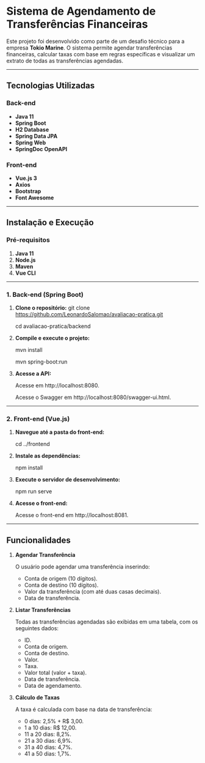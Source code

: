 # Sistema de Agendamento de Transferências Financeiras

Este projeto foi desenvolvido como parte de um desafio técnico para a empresa **Tokio Marine**. O sistema permite agendar transferências financeiras, calcular taxas com base em regras específicas e visualizar um extrato de todas as transferências agendadas.

---

## **Tecnologias Utilizadas**

### **Back-end**

- **Java 11**
- **Spring Boot**
- **H2 Database**
- **Spring Data JPA**
- **Spring Web**
- **SpringDoc OpenAPI**

### **Front-end**

- **Vue.js 3**
- **Axios**
- **Bootstrap**
- **Font Awesome**

---

## **Instalação e Execução**

### **Pré-requisitos**

1. **Java 11**
2. **Node.js**
3. **Maven**
4. **Vue CLI**

---

### **1. Back-end (Spring Boot)**

1. **Clone o repositório:**
   git clone https://github.com/LeonardoSalomao/avaliacao-pratica.git

   cd avaliacao-pratica/backend

2. **Compile e execute o projeto:**

   mvn install

   mvn spring-boot:run

3. **Acesse a API:**

   Acesse em http://localhost:8080.

   Acesse o Swagger em http://localhost:8080/swagger-ui.html.

---

### **2. Front-end (Vue.js)**

1. **Navegue até a pasta do front-end:**

   cd ../frontend

2. **Instale as dependências:**

   npm install

3. **Execute o servidor de desenvolvimento:**

   npm run serve

4. **Acesse o front-end:**

   Acesse o front-end em http://localhost:8081.

---

## **Funcionalidades**

1. **Agendar Transferência**

   O usuário pode agendar uma transferência inserindo:

   - Conta de origem (10 dígitos).
   - Conta de destino (10 dígitos).
   - Valor da transferência (com até duas casas decimais).
   - Data de transferência.

2. **Listar Transferências**

   Todas as transferências agendadas são exibidas em uma tabela, com os seguintes dados:

   - ID.
   - Conta de origem.
   - Conta de destino.
   - Valor.
   - Taxa.
   - Valor total (valor + taxa).
   - Data de transferência.
   - Data de agendamento.

3. **Cálculo de Taxas**

   A taxa é calculada com base na data de transferência:

   - 0 dias: 2,5% + R$ 3,00.
   - 1 a 10 dias: R$ 12,00.
   - 11 a 20 dias: 8,2%.
   - 21 a 30 dias: 6,9%.
   - 31 a 40 dias: 4,7%.
   - 41 a 50 dias: 1,7%.
